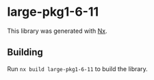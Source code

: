 # large-pkg1-6-11

This library was generated with [Nx](https://nx.dev).

## Building

Run `nx build large-pkg1-6-11` to build the library.
